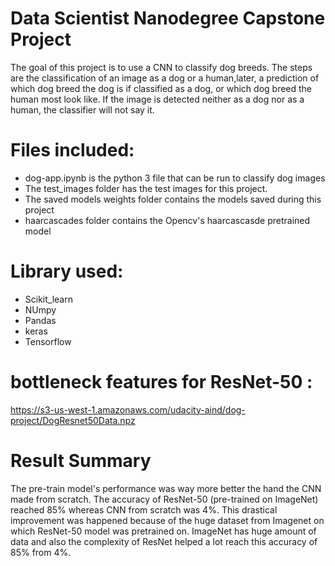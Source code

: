 # Data Scientist Nanodegree Capstone Project

The goal of this project is to use a CNN to classify dog breeds. The steps are the classification of an image as a dog or a human,later, a prediction of which dog breed the dog is if classified as a dog, or which dog breed the human most look like. If the image is detected  neither as a dog nor as a human, the classifier will not say it.

# Files included:
- dog-app.ipynb is the python 3 file that can be run to classify dog images
- The test_images folder has the test images for this project.
- The saved models weights folder contains the models saved during this project
- haarcascades folder contains the Opencv's haarcascasde pretrained model

# Library used:
- Scikit_learn
- NUmpy
- Pandas
- keras
- Tensorflow

# bottleneck features for ResNet-50 :
https://s3-us-west-1.amazonaws.com/udacity-aind/dog-project/DogResnet50Data.npz

# Result Summary

 The pre-train model's performance was way more better  the hand the CNN made from scratch. The accuracy of ResNet-50 (pre-trained on ImageNet) reached 85% whereas  CNN from scratch was 4%. This drastical improvement was happened because of the huge dataset from Imagenet on which ResNet-50 model was pretrained on. ImageNet has huge amount of data and also the complexity of ResNet helped a lot reach this accuracy of 85% from 4%.
